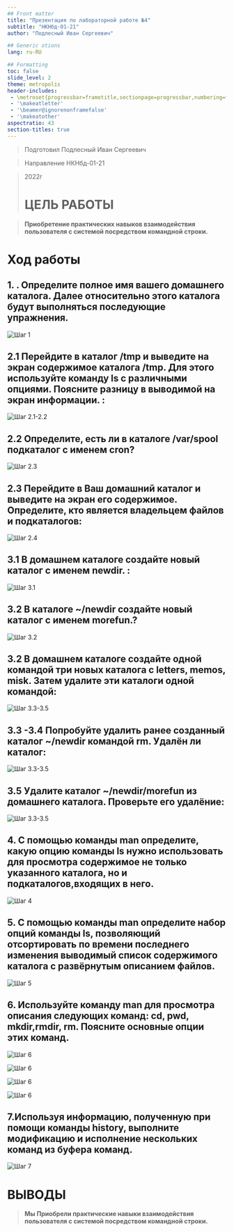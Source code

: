 ```yaml
---
## Front matter
title: "Презентация по лабораторной работе №4"
subtitle: "НКНбд-01-21"
author: "Подлесный Иван Сергеевич"

## Generic otions
lang: ru-RU

## Formatting
toc: false
slide_level: 2
theme: metropolis
header-includes: 
 - \metroset{progressbar=frametitle,sectionpage=progressbar,numbering=fraction}
 - '\makeatletter'
 - '\beamer@ignorenonframefalse'
 - '\makeatother'
aspectratio: 43
section-titles: true
---
```



> Подготовил Подлесный Иван Сергеевич  

> Направление НКНбд-01-21  


> 2022г
> 
># ЦЕЛЬ РАБОТЫ

>**Приобретение практических навыков взаимодействия пользователя с системой посредством командной строки.**

# Ход работы

## 1. . Определите полное имя вашего домашнего каталога. Далее относительно этого каталога будут выполняться последующие упражнения.

 ![Шаг 1](1.jpg)  

## 2.1  Перейдите в каталог /tmp и выведите на экран содержимое каталога /tmp. Для этого используйте команду ls с различными опциями. Поясните разницу в выводимой на экран информации. :
   
![Шаг 2.1-2.2](2.1-2.2.jpg)

## 2.2 Определите, есть ли в каталоге /var/spool подкаталог с именем cron?
  
![Шаг 2.3](2.3.jpg)

## 2.3 Перейдите в Ваш домашний каталог и выведите на экран его содержимое. Определите, кто является владельцем файлов и подкаталогов:
  
![Шаг 2.4](2.4.jpg)

## 3.1 В домашнем каталоге создайте новый каталог с именем newdir. :
   
![Шаг 3.1](3.1.jpg)

## 3.2 В каталоге ~/newdir создайте новый каталог с именем morefun.?
  
![Шаг 3.2](3.2.jpg)

## 3.2 В домашнем каталоге создайте одной командой три новых каталога с letters, memos, misk. Затем удалите эти каталоги одной командой:
      
![Шаг 3.3-3.5](3.3-3.4.jpg)

## 3.3 -3.4 Попробуйте удалить ранее созданный каталог ~/newdir командой rm. Удалён ли каталог:
      
![Шаг 3.3-3.5](3.3-3.4.jpg)

## 3.5 Удалите каталог ~/newdir/morefun из домашнего каталога. Проверьте его удалёние:
      
![Шаг 3.3-3.5](3.3-3.4.jpg)

## 4. С помощью команды man определите, какую опцию команды ls нужно использовать для просмотра содержимое не только указанного каталога, но и подкаталогов,входящих в него.

 ![Шаг 4](4.jpg)

## 5. С помощью команды man определите набор опций команды ls, позволяющий отсортировать по времени последнего изменения выводимый список содержимого каталога с развёрнутым описанием файлов.

![Шаг 5](5.jpg)

## 6. Используйте команду man для просмотра описания следующих команд: cd, pwd, mkdir,rmdir, rm. Поясните основные опции этих команд.

![Шаг 6](6.1.jpg)

![Шаг 6](6.2.jpg)

![Шаг 6](6.3.jpg)

![Шаг 6](6.4.jpg)

## 7.Используя информацию, полученную при помощи команды history, выполните модификацию и исполнение нескольких команд из буфера команд.

![Шаг 7](7.jpg)

# ВЫВОДЫ

>**Мы Приобрели практические навыки взаимодействия пользователя с системой посредством командной строки.**